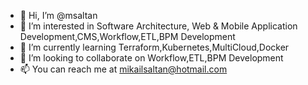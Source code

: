 - 👋 Hi, I’m @msaltan
- 👀 I’m interested in Software Architecture, Web & Mobile Application Development,CMS,Workflow,ETL,BPM Development
- 🌱 I’m currently learning Terraform,Kubernetes,MultiCloud,Docker
- 💞️ I’m looking to collaborate on Workflow,ETL,BPM Development
- 📫 You can reach me at mikailsaltan@hotmail.com

<!---
msaltan/msaltan is a ✨ special ✨ repository because its `README.md` (this file) appears on your GitHub profile.
You can click the Preview link to take a look at your changes.
--->
